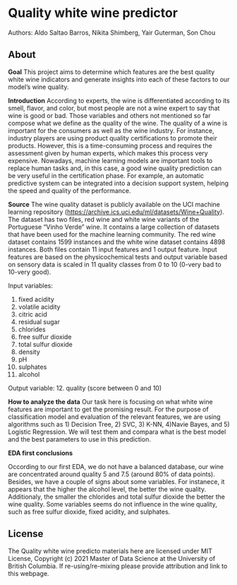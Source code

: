 # Quality white wine predictor
Authors: Aldo Saltao Barros, Nikita Shimberg, Yair Guterman, Son Chou

## About 

**Goal**
This project aims to determine which features are the best quality white wine indicators and generate insights into each of these factors to our model’s wine quality.

**Introduction**
According to experts, the wine is differentiated according to its smell, flavor, and color, but most people are not a wine expert to say that wine is good or bad. Those variables and others not mentioned so far compose what we define as the quality of the wine. The quality of a wine is important for the consumers as well as the wine industry. For instance, industry players are using product quality certifications to promote their products. However, this is a time-consuming process and requires the assessment given by human experts, which makes this process very expensive. Nowadays, machine learning models are important tools to replace human tasks and, in this case, a good wine quality prediction can be very useful in the certification phase. For example, an automatic predictive system can be integrated into a decision support system, helping the speed and quality of the performance.

**Source**
The wine quality dataset is publicly available on the UCI machine learning repository (https://archive.ics.uci.edu/ml/datasets/Wine+Quality). The dataset has two files, red wine and white wine variants of the Portuguese “Vinho Verde” wine. It contains a large collection of datasets that have been used for the machine learning community. The red wine dataset contains 1599 instances and the white wine dataset contains 4898 instances. Both files contain 11 input features and 1 output feature. Input features are based on the physicochemical tests and output variable based on sensory data is scaled in 11 quality classes from 0 to 10 (0-very bad to 10-very good).


Input variables:

1. fixed acidity
2. volatile acidity
3. citric acid
4. residual sugar
5. chlorides
6. free sulfur dioxide
7. total sulfur dioxide
8. density
9. pH
10. sulphates
11. alcohol


Output variable:
12. quality (score between 0 and 10)


**How to analyze the data**
Our task here is focusing on what white wine features are important to get the promising result. For the purpose of classification model and evaluation of the relevant features, we are using algorithms such as 1) Decision Tree, 2) SVC, 3) K-NN, 4)Navie Bayes, and 5) Logistic Regression. We will test them and compara what is the best model and the best parameters to use in this prediction.


**EDA first conclusions**

Occording to our first EDA, we do not have a balanced database, our wine are concentrated around quality 5 and 7.5 (around 80% of data points). Besides, we have a couple of signs about some variables. For instanece, it appears that the higher the alcohol level, the better the wine quality. Additionaly, the smaller the chlorides and total sulfur dioxide the better the wine quality. Some variables seems do not influence in the wine quality, such as free sulfur dioxide, fixed acidity, and sulphates.

## License

The Quality white wine predicto materials here are licensed under MIT License, Copyright (c) 2021 Master of Data Science at the University of British Columbia. If re-using/re-mixing please provide attribution and link to this webpage.
